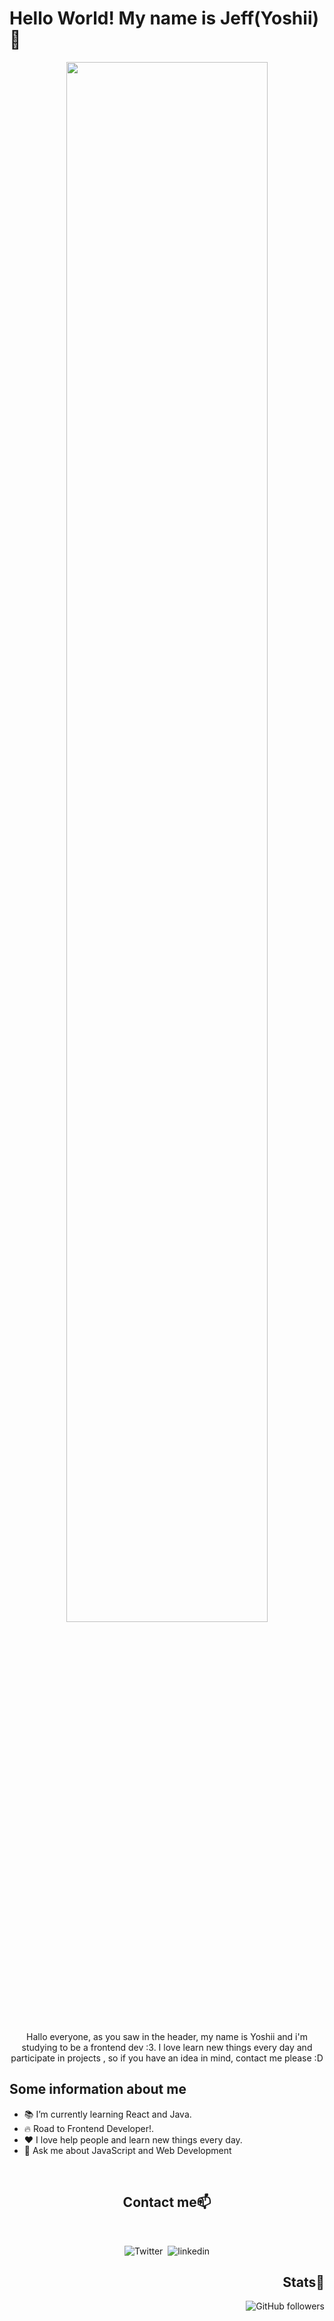 <h1>Hello World! My name is Jeff(Yoshii)👋</h1>
<div align="center">
    <img align="center" src="https://tenor.com/es-US/view/nice-bakuretsu-thumbs-thumbs-up-nice-bakuretsu-gif-13721418.gif" width="80%">
</div>
<br>
<p align="center">Hallo everyone, as you saw in the header, my name is Yoshii and i'm studying to be a frontend dev :3. I love learn new things every       day and participate in projects , so if you have an idea in mind, contact me please :D</p>

  ## Some information about me
  - 📚 I’m currently learning React and Java.
  - 🔥 Road to Frontend Developer!.
  - ❤  I love help people and learn new things every day.
  - 💬 Ask me about JavaScript and Web Development
  

<br>

<h2 align="center">Contact me📫</h2> 
<br>

<div align="center">

  ![Twitter](https://img.shields.io/twitter/url?style=social&url=https%3A%2F%2Fimg.shields.io%2Ftwitter%2Furl%3Fstyle%3Dsocial%26url%3DiTheYoshii)&nbsp;
  ![linkedin](https://img.shields.io/badge/-linkedin-blue?style=for-the-badge&logo=Linkedin&logoColor=white&link=https://www.linkedin.com/in/jeff-berru/)
</div>

<div align="right">
 
  <h2 align="right">Stats🌱</h2> 
  
  ![GitHub followers](https://img.shields.io/github/followers/YoshiiCoding17?style=social)
  
  
</div>



<!--
**YoshiiCoding17/YoshiiCoding17** is a ✨ _special_ ✨ repository because its `README.md` (this file) appears on your GitHub profile.

-->
